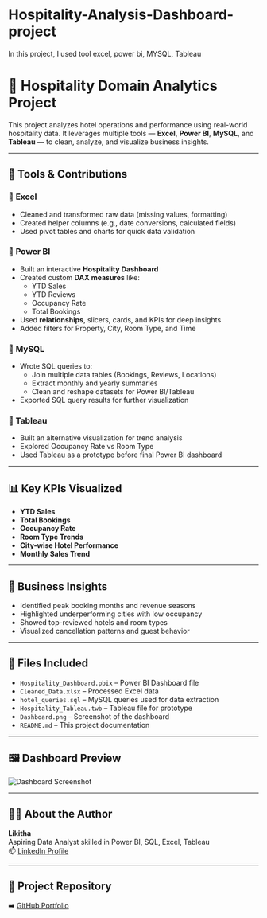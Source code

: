 # Hospitality-Analysis-Dashboard-project
In this project, I used tool excel, power bi, MYSQL, Tableau
# 🏨 Hospitality Domain Analytics Project

This project analyzes hotel operations and performance using real-world hospitality data. It leverages multiple tools — **Excel**, **Power BI**, **MySQL**, and **Tableau** — to clean, analyze, and visualize business insights.

---

## 🔧 Tools & Contributions

### 🔹 **Excel**
- Cleaned and transformed raw data (missing values, formatting)
- Created helper columns (e.g., date conversions, calculated fields)
- Used pivot tables and charts for quick data validation

### 🔹 **Power BI**
- Built an interactive **Hospitality Dashboard**
- Created custom **DAX measures** like:
  - YTD Sales
  - YTD Reviews
  - Occupancy Rate
  - Total Bookings
- Used **relationships**, slicers, cards, and KPIs for deep insights
- Added filters for Property, City, Room Type, and Time

### 🔹 **MySQL**
- Wrote SQL queries to:
  - Join multiple data tables (Bookings, Reviews, Locations)
  - Extract monthly and yearly summaries
  - Clean and reshape datasets for Power BI/Tableau
- Exported SQL query results for further visualization

### 🔹 **Tableau**
- Built an alternative visualization for trend analysis
- Explored Occupancy Rate vs Room Type
- Used Tableau as a prototype before final Power BI dashboard

---

## 📊 Key KPIs Visualized
- **YTD Sales**
- **Total Bookings**
- **Occupancy Rate**
- **Room Type Trends**
- **City-wise Hotel Performance**
- **Monthly Sales Trend**

---

## 🧠 Business Insights
- Identified peak booking months and revenue seasons
- Highlighted underperforming cities with low occupancy
- Showed top-reviewed hotels and room types
- Visualized cancellation patterns and guest behavior

---

## 📁 Files Included
- `Hospitality_Dashboard.pbix` – Power BI Dashboard file
- `Cleaned_Data.xlsx` – Processed Excel data
- `hotel_queries.sql` – MySQL queries used for data extraction
- `Hospitality_Tableau.twb` – Tableau file for prototype
- `Dashboard.png` – Screenshot of the dashboard
- `README.md` – This project documentation

---

## 🖼️ Dashboard Preview

![Dashboard Screenshot](./Dashboard.png)

---

## 👩‍💼 About the Author

**Likitha**  
Aspiring Data Analyst skilled in Power BI, SQL, Excel, Tableau  
📫 [LinkedIn Profile](https://www.linkedin.com/in/YOUR_PROFILE)

---

## 🔗 Project Repository

➡️ [GitHub Portfolio](https://github.com/YOUR_USERNAME/data-analytics-projects)

